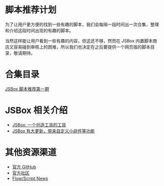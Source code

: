 # 脚本推荐计划

为了让用户更方便的找到一些有趣的脚本，我们会每隔一段时间出一次合集，整理和介绍这段时间出现的有趣的脚本。

当然这样能让用户看到一些有趣的内容，但这还不够，然而在 JSBox 内置脚本商店又容易碰到审核上的困难，所以我们也决定在之后要提供一个网页版的脚本目录，敬请期待。

# 合集目录

[JSBox 脚本推荐第一期](https://github.com/cyanzhong/xTeko/blob/master/collections/0000.md)

# JSBox 相关介绍

- [JSBox: 一个创造工具的工具](https://sspai.com/post/42361)
- [JSBox 有大更新，带来自定义小组件等功能](https://sspai.com/post/43935)

# 其他资源渠道

- [官方 GitHub](https://jsboxbbs.com/d/9)
- [官方社区](https://jsboxbbs.com/t/best)
- [Flow/Script News](https://t.me/Flow_Script)